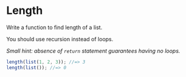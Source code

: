 # Length

Write a function to find length of a list.

You should use recursion instead of loops.

_Small hint: absence of `return` statement guarantees having no loops._

```javascript
length(list(1, 2, 3)); //=> 3
length(list()); //=> 0
```
